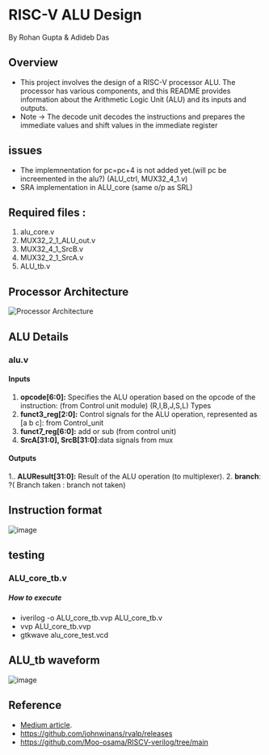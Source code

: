 # RISC-V ALU Design
By Rohan Gupta & Adideb Das

## Overview

- This project involves the design of a RISC-V processor ALU. The processor has various components, and this README provides information about the Arithmetic Logic Unit (ALU) and its inputs and outputs.
- Note -> The decode unit decodes the instructions and prepares the immediate values and shift values in the immediate register

## issues
- The implemnentation for pc=pc+4 is not added yet.(will pc be increemented in the alu?) (ALU_ctrl, MUX32_4_1.v)
- SRA implementation in ALU_core (same o/p as SRL)

## Required files :
1. alu_core.v
2. MUX32_2_1_ALU_out.v
3. MUX32_4_1_SrcB.v
4. MUX32_2_1_SrcA.v
5. ALU_tb.v

## Processor Architecture

![Processor Architecture](https://github.com/Rohan7Gupta/smitrv/assets/107053094/ef118744-9367-43c2-9b14-e6c7b1c1c094)

## ALU Details

### alu.v
#### Inputs
1. **opcode[6:0]:** Specifies the ALU operation based on the opcode of the instruction: (from Control unit module) (R,I,B,J,S,L) Types
2. **funct3_reg[2:0]:** Control signals for the ALU operation, represented as [a b c]: from Control_unit
3. **funct7_reg[6:0]:** add or sub (from control unit)
4. **SrcA[31:0], SrcB[31:0]**:data signals from mux

#### Outputs
1.. **ALUResult[31:0]:** Result of the ALU operation (to multiplexer).
2. **branch**: ?( Branch taken : branch not taken)

## Instruction format
![image](https://github.com/Rohan7Gupta/smitrv/assets/107053094/15405f0f-cb8d-42f9-9c77-184ecde39977)


## testing
### ALU_core_tb.v
##### How to execute
- iverilog -o ALU_core_tb.vvp ALU_core_tb.v
- vvp ALU_core_tb.vvp
- gtkwave alu_core_test.vcd

## ALU_tb waveform
![image](https://github.com/Rohan7Gupta/smitrv/assets/107053094/cc2522a4-84ac-4ead-87cd-0fc07cda0a9b)



## Reference

- [Medium article](https://medium.com/programmatic/how-to-design-a-risc-v-processor-12388e1163c).
- https://github.com/johnwinans/rvalp/releases
- https://github.com/Moo-osama/RISCV-verilog/tree/main

